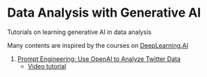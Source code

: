 # Data Analysis with Generative AI
Tutorials on learning generative AI in data analysis 

Many contents are inspired by the courses on [DeepLearning.AI](https://www.deeplearning.ai/)

1. [Prompt Engineering: Use OpenAI to Analyze Twitter Data](https://github.com/xbwei/data-analysis-with-generative-ai/blob/main/Prompt-Engineering-Analyze-Twitter-Data.ipynb)
     * [Video tutorial](https://youtu.be/fdg0Zo7Wj5M)
